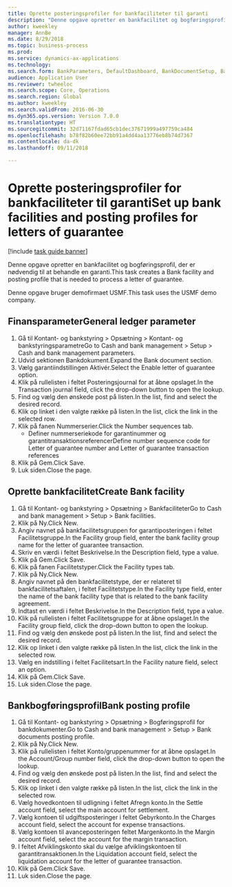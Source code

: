 ```yaml
--- 
title: Oprette posteringsprofiler for bankfaciliteter til garanti
description: "Denne opgave opretter en bankfacilitet og bogføringsprofil, der er nødvendig til at behandle en garanti."
author: kweekley
manager: AnnBe
ms.date: 8/29/2018
ms.topic: business-process
ms.prod: 
ms.service: dynamics-ax-applications
ms.technology: 
ms.search.form: BankParameters, DefaultDashboard, BankDocumentSetup, BankDocumentPosting
audience: Application User
ms.reviewer: twheeloc
ms.search.scope: Core, Operations
ms.search.region: Global
ms.author: kweekley
ms.search.validFrom: 2016-06-30
ms.dyn365.ops.version: Version 7.0.0
ms.translationtype: HT
ms.sourcegitcommit: 32d71167fdad65cb1dec37671999a497759ca484
ms.openlocfilehash: b78f82b60ee72bb91a4dd4aa13776eb8b74d7367
ms.contentlocale: da-dk
ms.lasthandoff: 09/11/2018

---
```

# <a name="set-up-bank-facilities-and-posting-profiles-for-letters-of-guarantee"></a><span data-ttu-id="84175-103">Oprette posteringsprofiler for bankfaciliteter til garanti</span><span class="sxs-lookup"><span data-stu-id="84175-103">Set up bank facilities and posting profiles for letters of guarantee</span></span>

[!include [task guide banner](../../includes/task-guide-banner.md)]

<span data-ttu-id="84175-104">Denne opgave opretter en bankfacilitet og bogføringsprofil, der er nødvendig til at behandle en garanti.</span><span class="sxs-lookup"><span data-stu-id="84175-104">This task creates a Bank facility and posting profile that is needed to process a letter of guarantee.</span></span>



<span data-ttu-id="84175-105">Denne opgave bruger demofirmaet USMF.</span><span class="sxs-lookup"><span data-stu-id="84175-105">This task uses the USMF demo company.</span></span> 




## <a name="general-ledger-parameter"></a><span data-ttu-id="84175-106">Finansparameter</span><span class="sxs-lookup"><span data-stu-id="84175-106">General ledger parameter</span></span>
1. <span data-ttu-id="84175-107">Gå til Kontant- og bankstyring > Opsætning > Kontant- og bankstyringsparametre</span><span class="sxs-lookup"><span data-stu-id="84175-107">Go to Cash and bank management > Setup > Cash and bank management parameters.</span></span>
2. <span data-ttu-id="84175-108">Udvid sektionen Bankdokument.</span><span class="sxs-lookup"><span data-stu-id="84175-108">Expand the Bank document section.</span></span>
3. <span data-ttu-id="84175-109">Vælg garantiindstillingen Aktivér.</span><span class="sxs-lookup"><span data-stu-id="84175-109">Select the Enable letter of guarantee option.</span></span>
4. <span data-ttu-id="84175-110">Klik på rullelisten i feltet Posteringsjournal for at åbne opslaget.</span><span class="sxs-lookup"><span data-stu-id="84175-110">In the Transaction journal field, click the drop-down button to open the lookup.</span></span>
5. <span data-ttu-id="84175-111">Find og vælg den ønskede post på listen.</span><span class="sxs-lookup"><span data-stu-id="84175-111">In the list, find and select the desired record.</span></span>
6. <span data-ttu-id="84175-112">Klik op linket i den valgte række på listen.</span><span class="sxs-lookup"><span data-stu-id="84175-112">In the list, click the link in the selected row.</span></span>
7. <span data-ttu-id="84175-113">Klik på fanen Nummerserier.</span><span class="sxs-lookup"><span data-stu-id="84175-113">Click the Number sequences tab.</span></span>
    * <span data-ttu-id="84175-114">Definer nummerseriekode for garantinummer og garantitransaktionsreferencer</span><span class="sxs-lookup"><span data-stu-id="84175-114">Define number sequence code for Letter of guarantee number and Letter of guarantee transaction references</span></span>  
8. <span data-ttu-id="84175-115">Klik på Gem.</span><span class="sxs-lookup"><span data-stu-id="84175-115">Click Save.</span></span>
9. <span data-ttu-id="84175-116">Luk siden.</span><span class="sxs-lookup"><span data-stu-id="84175-116">Close the page.</span></span>

## <a name="create-bank-facility"></a><span data-ttu-id="84175-117">Oprette bankfacilitet</span><span class="sxs-lookup"><span data-stu-id="84175-117">Create Bank facility</span></span>
1. <span data-ttu-id="84175-118">Gå til Kontant- og bankstyring > Opsætning > Bankfaciliteter</span><span class="sxs-lookup"><span data-stu-id="84175-118">Go to Cash and bank management > Setup > Bank facilities.</span></span>
2. <span data-ttu-id="84175-119">Klik på Ny.</span><span class="sxs-lookup"><span data-stu-id="84175-119">Click New.</span></span>
3. <span data-ttu-id="84175-120">Angiv navnet på bankfacilitetsgruppen for garantiposteringen i feltet Facilitetsgruppe.</span><span class="sxs-lookup"><span data-stu-id="84175-120">In the Facility group field, enter the bank facility group name for the letter of guarantee transaction.</span></span>
4. <span data-ttu-id="84175-121">Skriv en værdi i feltet Beskrivelse.</span><span class="sxs-lookup"><span data-stu-id="84175-121">In the Description field, type a value.</span></span>
5. <span data-ttu-id="84175-122">Klik på Gem.</span><span class="sxs-lookup"><span data-stu-id="84175-122">Click Save.</span></span>
6. <span data-ttu-id="84175-123">Klik på fanen Facilitetstyper.</span><span class="sxs-lookup"><span data-stu-id="84175-123">Click the Facility types tab.</span></span>
7. <span data-ttu-id="84175-124">Klik på Ny.</span><span class="sxs-lookup"><span data-stu-id="84175-124">Click New.</span></span>
8. <span data-ttu-id="84175-125">Angiv navnet på den bankfacilitetstype, der er relateret til bankfacilitetsaftalen, i feltet Facilitetstype.</span><span class="sxs-lookup"><span data-stu-id="84175-125">In the Facility type field, enter the name of the bank facility type that is related to the bank facility agreement.</span></span>
9. <span data-ttu-id="84175-126">Indtast en værdi i feltet Beskrivelse.</span><span class="sxs-lookup"><span data-stu-id="84175-126">In the Description field, type a value.</span></span>
10. <span data-ttu-id="84175-127">Klik på rullelisten i feltet Facilitetsgruppe for at åbne opslaget.</span><span class="sxs-lookup"><span data-stu-id="84175-127">In the Facility group field, click the drop-down button to open the lookup.</span></span>
11. <span data-ttu-id="84175-128">Find og vælg den ønskede post på listen.</span><span class="sxs-lookup"><span data-stu-id="84175-128">In the list, find and select the desired record.</span></span>
12. <span data-ttu-id="84175-129">Klik op linket i den valgte række på listen.</span><span class="sxs-lookup"><span data-stu-id="84175-129">In the list, click the link in the selected row.</span></span>
13. <span data-ttu-id="84175-130">Vælg en indstilling i feltet Facilitetsart.</span><span class="sxs-lookup"><span data-stu-id="84175-130">In the Facility nature field, select an option.</span></span>
14. <span data-ttu-id="84175-131">Klik på Gem.</span><span class="sxs-lookup"><span data-stu-id="84175-131">Click Save.</span></span>
15. <span data-ttu-id="84175-132">Luk siden.</span><span class="sxs-lookup"><span data-stu-id="84175-132">Close the page.</span></span>

## <a name="bank-posting-profile"></a><span data-ttu-id="84175-133">Bankbogføringsprofil</span><span class="sxs-lookup"><span data-stu-id="84175-133">Bank posting profile</span></span>
1. <span data-ttu-id="84175-134">Gå til Kontant- og bankstyring > Opsætning > Bogføringsprofil for bankdokumenter.</span><span class="sxs-lookup"><span data-stu-id="84175-134">Go to Cash and bank management > Setup > Bank documents posting profile.</span></span>
2. <span data-ttu-id="84175-135">Klik på Ny.</span><span class="sxs-lookup"><span data-stu-id="84175-135">Click New.</span></span>
3. <span data-ttu-id="84175-136">Klik på rullelisten i feltet Konto/gruppenummer for at åbne opslaget.</span><span class="sxs-lookup"><span data-stu-id="84175-136">In the Account/Group number field, click the drop-down button to open the lookup.</span></span>
4. <span data-ttu-id="84175-137">Find og vælg den ønskede post på listen.</span><span class="sxs-lookup"><span data-stu-id="84175-137">In the list, find and select the desired record.</span></span>
5. <span data-ttu-id="84175-138">Klik op linket i den valgte række på listen.</span><span class="sxs-lookup"><span data-stu-id="84175-138">In the list, click the link in the selected row.</span></span>
6. <span data-ttu-id="84175-139">Vælg hovedkontoen til udligning i feltet Afregn konto.</span><span class="sxs-lookup"><span data-stu-id="84175-139">In the Settle account field, select the main account for settlement.</span></span>
7. <span data-ttu-id="84175-140">Vælg kontoen til udgiftsposteringer i feltet Gebyrkonto.</span><span class="sxs-lookup"><span data-stu-id="84175-140">In the Charges account field, select the account for expense transactions.</span></span>
8. <span data-ttu-id="84175-141">Vælg kontoen til avanceposteringen feltet Margenkonto.</span><span class="sxs-lookup"><span data-stu-id="84175-141">In the Margin account field, select the account for the margin transaction.</span></span>
9. <span data-ttu-id="84175-142">I feltet Afviklingskonto skal du vælge afviklingskontoen til garantitransaktionen.</span><span class="sxs-lookup"><span data-stu-id="84175-142">In the Liquidation account field, select the liquidation account for the letter of guarantee transaction.</span></span> 
10. <span data-ttu-id="84175-143">Klik på Gem.</span><span class="sxs-lookup"><span data-stu-id="84175-143">Click Save.</span></span>
11. <span data-ttu-id="84175-144">Luk siden.</span><span class="sxs-lookup"><span data-stu-id="84175-144">Close the page.</span></span>



